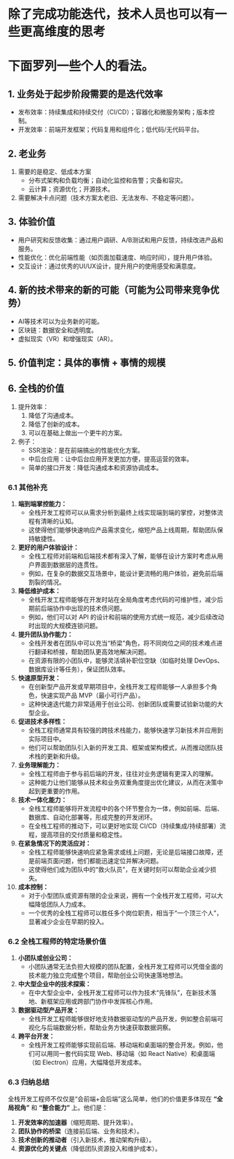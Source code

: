 # 除了完成功能迭代，技术人员也可以有一些更高维度的思考
# 下面罗列一些个人的看法。

## 1. 业务处于起步阶段需要的是迭代效率
  - 发布效率：持续集成和持续交付（CI/CD）；容器化和微服务架构；版本控制。
  - 开发效率：前端开发框架；代码复用和组件化；低代码/无代码平台。
## 2. 老业务
  1. 需要的是稳定、低成本方案
     - 分布式架构和负载均衡；自动化监控和告警；灾备和容灾。
     - 云计算；资源优化；开源技术。
  3. 需要解决卡点问题（技术方案太老旧、无法发布、不稳定等问题）。
## 3. 体验价值
  - 用户研究和反馈收集：通过用户调研、A/B测试和用户反馈，持续改进产品和服务。
  - 性能优化：优化前端性能（如页面加载速度、响应时间），提升用户体验。
  - 交互设计：通过优秀的UI/UX设计，提升用户的使用感受和满意度。
## 4. 新的技术带来的新的可能（可能为公司带来竞争优势）
  - AI等技术可以为业务新的可能。
  - 区块链：数据安全和透明度。
  - 虚拟现实（VR）和增强现实（AR）。

## 5. 价值判定：具体的事情 + 事情的规模

## 6. 全栈的价值
1. 提升效率：
    1. 降低了沟通成本。
    2. 降低了创新的成本。
    3. 可以在基础上做出一个更牛的方案。
2. 例子：
    - SSR渲染：是在前端搞出的性能优化方案。
    - 中后台应用：让中后台应用开发更加方便，提高运营的效率。
    - 简单的接口开发：降低沟通成本和资源协调成本。
### 6.1 其他补充
1. **端到端掌控能力：**
     - 全栈开发工程师可以从需求分析到最终上线实现端到端的掌控，对整体流程有清晰的认知。
     - 这使得他们能够快速响应产品需求变化，缩短产品上线周期，帮助团队保持敏捷性。
2. **更好的用户体验设计：**
     - 全栈工程师对前端和后端技术都有深入了解，能够在设计方案时考虑从用户界面到数据层的连贯性。
     - 例如，在复杂的数据交互场景中，能设计更流畅的用户体验，避免前后端割裂的情况。
3. **降低维护成本：**
     - 全栈开发工程师能够在开发时站在全局角度考虑代码的可维护性，减少后期前后端协作中出现的技术债问题。
     - 例如，他们可以对 API 的设计和前端的使用方式统一规范，减少后续改动时出现的大规模连锁问题。
4. **提升团队协作能力：**
     - 全栈开发者在团队中可以充当“桥梁”角色，将不同岗位之间的技术难点进行翻译和桥接，帮助团队更高效地解决问题。
     - 在资源有限的小团队中，能够灵活填补职位空缺（如临时处理 DevOps、数据库设计等任务），保证团队效率。
5. **快速原型开发：**
     - 在创新型产品开发或早期项目中，全栈开发工程师能够一人承担多个角色，快速实现产品 MVP（最小可行产品）。
     - 这种快速迭代能力非常适用于创业公司、创新团队或需要试验新功能的大型企业。
6. **促进技术多样性：**
     - 全栈工程师通常具有较强的跨技术栈能力，能够快速学习新技术并应用到实际项目中。
     - 他们可以帮助团队引入新的开发工具、框架或架构模式，从而推动团队技术栈的更新和升级。
7. **业务理解能力：**
     - 全栈工程师由于参与前后端的开发，往往对业务逻辑有更深入的理解。
     - 这种能力让他们能够从技术和业务双重角度提出优化建议，从而在决策中起到更重要的作用。
8. **技术一体化能力：**
     - 全栈工程师能够将开发流程中的各个环节整合为一体，例如前端、后端、数据库、自动化部署等，形成完整的开发闭环。
     - 在全栈工程师的推动下，可以更好地实现 CI/CD（持续集成/持续部署）流程，提高项目的交付质量和稳定性。
9. **在紧急情况下的灵活应对：**
     - 全栈工程师能够快速响应紧急需求或线上问题，无论是后端接口故障，还是前端页面问题，他们都能迅速定位并解决问题。
     - 这使得他们成为团队中的“救火队员”，在关键时刻可以帮助企业减少损失。
10. **成本控制：**
      - 对于小型团队或资源有限的企业来说，拥有一个全栈开发工程师，可以大幅降低团队人力成本。
      - 一个优秀的全栈工程师可以胜任多个岗位职责，相当于“一个顶三个人”，显著减少企业在早期的投入。

### 6.2 全栈工程师的特定场景价值
1. **小团队或创业公司：**
   - 小团队通常无法负担大规模的团队配置，全栈开发工程师可以凭借全面的技术能力独立完成整个项目，帮助创业公司快速落地想法。
2. **中大型企业中的技术探索：**
   - 在中大型企业中，全栈开发工程师可以作为技术“先锋队”，在新技术落地、新框架应用或跨部门协作中发挥核心作用。
3. **数据驱动型产品开发：**
   - 全栈开发工程师能够很好地支持数据驱动型的产品开发，例如整合前端可视化与后端数据分析，帮助业务方快速获取数据洞察。
4. **跨平台开发：**
   - 全栈开发工程师能够实现前后端、移动端和桌面端的整合开发。例如，他们可以用同一套代码实现 Web、移动端（如 React Native）和桌面端（如 Electron）应用，大幅降低开发成本。

### 6.3 归纳总结
全栈开发工程师不仅仅是“会前端+会后端”这么简单，他们的价值更多体现在 **“全局视角”** 和 **“整合能力”** 上。他们是：
1. **开发效率的加速器**（缩短周期、提升效率）。
2. **团队协作的桥梁**（连接前后端、业务和技术）。
3. **技术创新的推动者**（引入新技术，推动架构升级）。
4. **资源优化的关键点**（降低团队资源投入和维护成本）。
